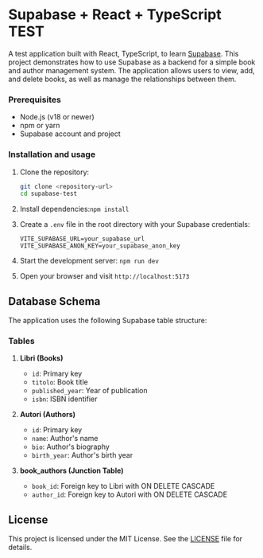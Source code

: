 # Supabase + React + TypeScript TEST

A test application built with React, TypeScript, to learn [Supabase](https://supabase.com/). This project demonstrates how to use Supabase as a backend for a simple book and author management system.
The application allows users to view, add, and delete books, as well as manage the relationships between them.


### Prerequisites

- Node.js (v18 or newer)
- npm or yarn
- Supabase account and project

### Installation and usage

1. Clone the repository:
   ```bash
   git clone <repository-url>
   cd supabase-test
   ```

2. Install dependencies:`npm install`
3. Create a `.env` file in the root directory with your Supabase credentials:
   ```
   VITE_SUPABASE_URL=your_supabase_url
   VITE_SUPABASE_ANON_KEY=your_supabase_anon_key
   ```

4. Start the development server: `npm run dev`
5. Open your browser and visit `http://localhost:5173`

## Database Schema

The application uses the following Supabase table structure:

### Tables

1. **Libri (Books)**
   - `id`: Primary key
   - `titolo`: Book title
   - `published_year`: Year of publication
   - `isbn`: ISBN identifier

2. **Autori (Authors)**
   - `id`: Primary key
   - `name`: Author's name
   - `bio`: Author's biography
   - `birth_year`: Author's birth year

3. **book_authors (Junction Table)**
   - `book_id`: Foreign key to Libri with ON DELETE CASCADE
   - `author_id`: Foreign key to Autori with ON DELETE CASCADE


## License
This project is licensed under the MIT License. See the [LICENSE](LICENSE) file for details.
